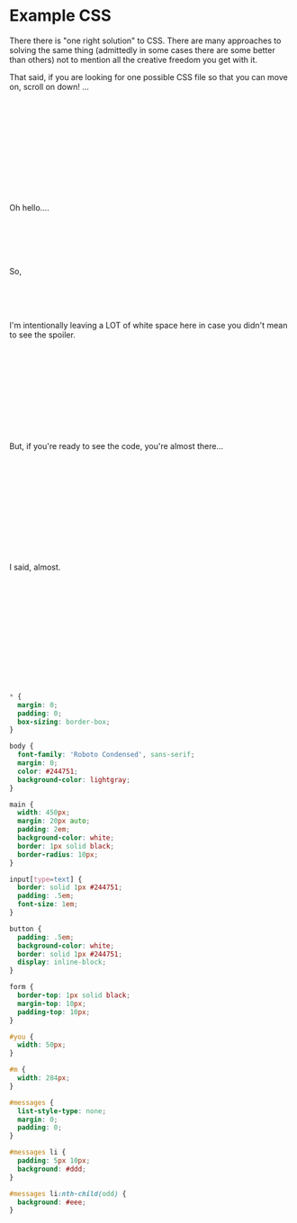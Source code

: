 # Example CSS

There there is "one right solution" to CSS. There are many approaches to solving the same thing (admittedly in some cases there are some better than others) not to mention all the creative freedom you get with it.

That said, if you are looking for one possible CSS file so that you can move on, scroll on down! ...

<br>
<br>
<br>
<br>
<br>
<br>
<br>
<br>
<br>
<br>

Oh hello....

<br>
<br>
<br>
<br>

So,

<br>
<br>
<br>

I'm intentionally leaving a LOT of white space here in case you didn't mean to see the spoiler.

<br>
<br>
<br>
<br>
<br>
<br>
<br>
<br>
<br>

But, if you're ready to see the code, you're almost there...

<br>
<br>
<br>
<br>
<br>

<br>
<br>
<br>
<br>
<br>


I said, almost.

<br>
<br>
<br>
<br>
<br>

<br>

<br>
<br>
<br>
<br>
<br>


```css
* { 
  margin: 0; 
  padding: 0; 
  box-sizing: border-box; 
}

body {
  font-family: 'Roboto Condensed', sans-serif;
  margin: 0;
  color: #244751;
  background-color: lightgray;
}

main {
  width: 450px;
  margin: 20px auto;
  padding: 2em;
  background-color: white;
  border: 1px solid black;
  border-radius: 10px;
}

input[type=text] {
  border: solid 1px #244751;
  padding: .5em;
  font-size: 1em;
}

button {
  padding: .5em;
  background-color: white;
  border: solid 1px #244751;
  display: inline-block;
}

form {
  border-top: 1px solid black;
  margin-top: 10px;
  padding-top: 10px;
}

#you {
  width: 50px;
}

#m {
  width: 284px;
}

#messages { 
  list-style-type: none; 
  margin: 0; 
  padding: 0;
}

#messages li { 
  padding: 5px 10px;
  background: #ddd;
}

#messages li:nth-child(odd) { 
  background: #eee; 
}
```

